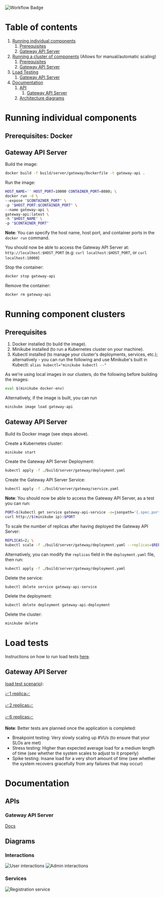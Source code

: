 ![Workflow Badge](https://github.com/volovikariel/IdentityManager/actions/workflows/go.yml/badge.svg)

# Table of contents
1. [Running individual components](#running-individual-components)
   1. [Prerequisites](#running-individual-components-prerequisites)
   1. [Gateway API Server](#running-individual-components-gateway-api-server)
1. [Running a cluster of components](#running-component-clusters) (Allows for manual/automatic scaling)
   1. [Prerequisites](#running-component-clusters-prerequisites)
   1. [Gateway API Server](#running-component-clusters-gateway-api-server)
1. [Load Testing](#load-tests)
   1. [Gateway API Server](#load-testing-gateway-api-server)
1. [Documentation](#documentation)
   1. [API](#documentation-api)
      1. [Gateway API Server](#documentation-api-gateway-api-server)
   1. [Architecture diagrams](#documentation-architecture-diagrams)
   
<a name="running-individual-components"></a>
# Running individual components

<a name="running-individual-components-prerequisites"/></a>
## Prerequisites: Docker

<a name="running-individual-components-gateway-api-server"/></a>
## Gateway API Server
Build the image: 
```bash
docker build -f build/server/gateway/Dockerfile -t gateway-api .
```

Run the image:
```bash
HOST_NAME='' HOST_PORT=10000 CONTAINER_PORT=8080; \
docker run -d \
--expose "$CONTAINER_PORT" \
-p "$HOST_PORT:$CONTAINER_PORT" \
--name gateway-api \
gateway-api:latest \
-h "$HOST_NAME" \
-p "$CONTAINER_PORT"
```

**Note**: You can specify the host name, host port, and container ports in the `docker run` command.

You should now be able to access the Gateway API Server at: `http://localhost:$HOST_PORT` (e.g: `curl localhost:$HOST_PORT`, or `curl localhost:10000`)

Stop the container:
```bash
docker stop gateway-api
```

Remove the container:
```bash
docker rm gateway-api
```

<a name="running-component-clusters"/></a>
# Running component clusters
<a name="running-component-clusters-prerequisites"/></a>
## Prerequisites
1. Docker installed (to build the image).
1. Minikube installed (to run a Kubernetes cluster on your machine).
1. Kubectl installed (to manage your cluster's deployments, services, etc.); alternatively - you can run the following and use Minikube's built in Kubectl: `alias kubectl="minikube kubectl --"`

As we're using local images in our clusters, do the following before building the images:
```bash
eval $(minikube docker-env)
```
Alternatively, if the image is built, you can run
```bash
minikube image load gateway-api
```

<a name="running-component-clusters-gateway-api-server"/></a>
## Gateway API Server
Build its Docker image (see steps above).

Create a Kubernetes cluster:
```bash
minikube start
```

Create the Gateway API Server Deployment:
```bash
kubectl apply -f ./build/server/gateway/deployment.yaml
```

<a id="intro" name="intro"></a>
Create the Gateway API Server Service:
```bash
kubectl apply -f ./build/server/gateway/service.yaml
```

**Note**: You should now be able to access the Gateway API Server, as a test you can run:
```bash
PORT=$(kubectl get service gateway-api-service -o=jsonpath='{.spec.ports[0].nodePort}'); \
curl http://$(minikube ip):$PORT
```

To scale the number of replicas after having deployed the Gateway API Server:
```bash
REPLICAS=2; \
kubectl scale -f ./build/server/gateway/deployment.yaml --replicas=$REPLICAS
```

Alternatively, you can modify the `replicas` field in the `deployment.yaml` file, then run:
```bash 
kubectl apply -f ./build/server/gateway/deployment.yaml
```

Delete the service:
```bash
kubectl delete service gateway-api-service
```

Delete the deployment:
```bash
kubectl delete deployment gateway-api-deployment
```

Delete the cluster:
```bash
minikube delete
```

<a name="load-testing"/></a>
# Load tests
Instructions on how to run load tests [here](/internal/docs/tests/load/README.md).

<a name="load-testing-gateway-api-server"/></a>
## Gateway API Server
[load test scenario](https://github.com/volovikariel/IdentityManager/blob/d87ba775da37ad427be70f47c55d64df7268eaaf/internal/docs/tests/load/gateway_api.js)):

[📈1 replica📈](https://volovikariel.github.io/IdentityManager/tests/load/gateway/1_replicas_report.html)

[📈2 replicas📈](https://volovikariel.github.io/IdentityManager/tests/load/gateway/2_replicas_report.html)

[📈6 replicas📈](https://volovikariel.github.io/IdentityManager/tests/load/gateway/6_replicas_report.html)

**Note**: Better tests are planned once the application is completed:
- Breakpoint testing: Very slowly scaling up #VUs (to ensure that your SLOs are met)
- Stress testing: Higher than expected average load for a medium length of time (see whether the system scales to adjust to it properly)
- Spike testing: Insane load for a very short amount of time (see whether the system recovers gracefully from any failures that may occur)

<a name="documentation"/></a>
# Documentation
<a name="documentation-api"/></a>
## APIs
<a name="documentation-api-gateway-api-server"/></a>
### Gateway API Server
[Docs](https://volovikariel.github.io/IdentityManager/apis/server/gateway_api.html)

<a name="documentation-architecture-diagrams"/></a>
## Diagrams
### Interactions
![User interactions](diagrams/user_interactions.svg)
![Admin interactions](diagrams/admin_interactions.svg)
### Services
![Registration service](diagrams/registration_service.svg)
